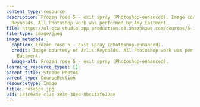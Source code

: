 ```yaml
---
content_type: resource
description: Frozen rose 5 - exit spray (Photoshop-enhanced). Image courtesy of Arlis
  Reynolds. All Photoshop work was performed by Amy Eastment.
file: https://ol-ocw-studio-app-production.s3.amazonaws.com/courses/6-163-strobe-project-laboratory-fall-2005/181c63aec17c383e38ed8bc41af612ee_rose5ps.jpg
file_type: image/jpeg
image_metadata:
  caption: Frozen rose 5 - exit spray (Photoshop-enhanced).
  credit: Image courtesy of Arlis Reynolds. All Photoshop work was performed by Amy
    Eastment.
  image-alt: Frozen rose 5 - exit spray (Photoshop-enhanced).
learning_resource_types: []
parent_title: Strobe Photos
parent_type: CourseSection
resourcetype: Image
title: rose5ps.jpg
uid: 181c63ae-c17c-383e-38ed-8bc41af612ee
---
```

